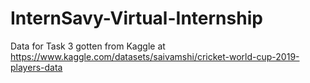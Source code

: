 # InternSavy-Virtual-Internship
Data for Task 3 gotten from Kaggle at https://www.kaggle.com/datasets/saivamshi/cricket-world-cup-2019-players-data

